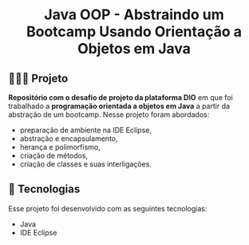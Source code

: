 <h1 align="center">
  Java OOP - Abstraindo um Bootcamp Usando Orientação a Objetos em Java
</h1>

## 👩🏻‍💻 Projeto

<strong>Repositório com o desafio de projeto da plataforma DIO</strong> em que foi trabalhado a <strong>programação orientada a objetos em Java</strong> a partir da abstração de um bootcamp. Nesse projeto foram abordados:
- preparação de ambiente na IDE Eclipse, 
- abstração e encapsulamento,
- herança e polimorfismo,
- criação de métodos,
- criação de classes e suas interligações.

## 💫 Tecnologias

Esse projeto foi desenvolvido com as seguintes tecnologias:

- Java
- IDE Eclipse
